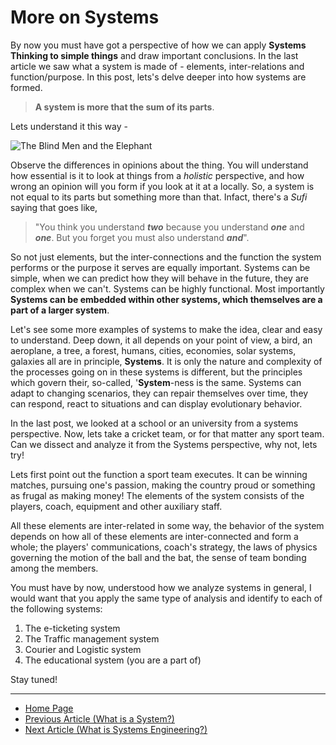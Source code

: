 # More on Systems

By now you must have got a perspective of how we can apply **Systems Thinking to simple things** and draw important conclusions. In the last article we saw what a system is made of - elements, inter-relations and function/purpose. In this post, lets's delve deeper into how systems are formed. 

> **A system is more that the sum of its parts**. 
>  
Lets understand it this way - 

<img src="https://th.bing.com/th/id/OIP.AnGUggrYo3lB_LIt5sYnBwHaEB?pid=ImgDet&rs=1"
     alt="The Blind Men and the Elephant"
     style="float: center; vertical-align:center; margin-right: 10px;"/>
    
Observe the differences in opinions about the thing. You will understand how essential is it to look at things from a *holistic* perspective, and how wrong an opinion will you form if you look at it at a locally. So, a system is not equal to its parts but something more than that. Infact, there's a *Sufi* saying that goes like, 

> "You think you understand **_two_** because you understand **_one_** and **_one_**. But you forget you must also understand **_and_**".

So not just elements, but the inter-connections and the function the system performs or the purpose it serves are equally important. Systems can be simple, when we can predict how they will behave in the future, they are complex when we can't. Systems can be highly functional. Most importantly **Systems can be embedded within other systems, which themselves are a part of a larger system**. 

Let's see some more examples of systems to make the idea, clear and easy to understand. Deep down, it all depends on your point of view, a bird, an aeroplane, a tree, a forest, humans, cities, economies, solar systems, galaxies all are in principle, **Systems**. It is only the nature and complexity of the processes going on in these systems is different, but the principles which govern their, so-called, '**System**-ness is the same. Systems can adapt to changing scenarios, they can repair themselves over time, they can respond, react to situations and can display evolutionary behavior.

In the last post, we looked at a school or an university from a systems perspective. Now, lets take a cricket team, or for that matter any sport team. Can we dissect and analyze it from the Systems perspective, why not, lets try!

Lets first point out the function a sport team executes. It can be winning matches, pursuing one's passion, making the country proud or something as frugal as making money! The elements of the system consists of the players, coach, equipment and other auxiliary staff.

All these elements are inter-related in some way, the behavior of the system depends on how all of these elements are inter-connected and form a whole; the players' communications, coach's strategy, the laws of physics governing the motion of the ball and the bat, the sense of team bonding among the members. 

You must have by now, understood how we analyze systems in general, I would want that you apply the same type of analysis and identify to each of the following systems:
1. The e-ticketing system
2. The Traffic management system
3. Courier and Logistic system
4. The educational system (you are a part of)

Stay tuned!

---
- [Home Page](https://sohamphanseiitb.github.io/Think-in-Systems/index.html)
- [Previous Article (What is a System?)](https://sohamphanseiitb.github.io/Think-in-Systems/Systems_Theory/what_is_a_system.html)
- [Next Article (What is Systems Engineering?)](https://sohamphanseiitb.github.io/Think-in-Systems/Systems_Theory/systems_engg/systems-engineering.html)
